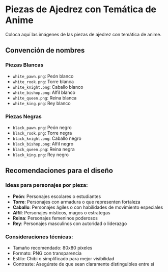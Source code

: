 # Piezas de Ajedrez con Temática de Anime

Coloca aquí las imágenes de las piezas de ajedrez con temática de anime.

## Convención de nombres

### Piezas Blancas
- `white_pawn.png`: Peón blanco
- `white_rook.png`: Torre blanca
- `white_knight.png`: Caballo blanco
- `white_bishop.png`: Alfil blanco
- `white_queen.png`: Reina blanca
- `white_king.png`: Rey blanco

### Piezas Negras
- `black_pawn.png`: Peón negro
- `black_rook.png`: Torre negra
- `black_knight.png`: Caballo negro
- `black_bishop.png`: Alfil negro
- `black_queen.png`: Reina negra
- `black_king.png`: Rey negro

## Recomendaciones para el diseño

### Ideas para personajes por pieza:
- **Peón**: Personajes escolares o estudiantes
- **Torre**: Personajes con armadura o que representen fortaleza
- **Caballo**: Personajes ágiles o con habilidades de movimiento especiales
- **Alfil**: Personajes místicos, magos o estrategas
- **Reina**: Personajes femeninos poderosos
- **Rey**: Personajes masculinos con autoridad o liderazgo

### Consideraciones técnicas:
- Tamaño recomendado: 80x80 píxeles
- Formato: PNG con transparencia
- Estilo: Chibi o simplificado para mejor visibilidad
- Contraste: Asegúrate de que sean claramente distinguibles entre sí
